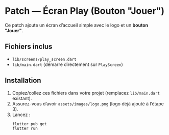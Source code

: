 # Patch — Écran Play (Bouton "Jouer")

Ce patch ajoute un écran d’accueil simple avec le logo et un **bouton "Jouer"**.

## Fichiers inclus
- `lib/screens/play_screen.dart`
- `lib/main.dart` (démarre directement sur `PlayScreen`)

## Installation
1. Copiez/collez ces fichiers dans votre projet (remplacez `lib/main.dart` existant).
2. Assurez-vous d’avoir `assets/images/logo.png` (logo déjà ajouté à l’étape 3).
3. Lancez :
   ```bash
   flutter pub get
   flutter run
   ```
